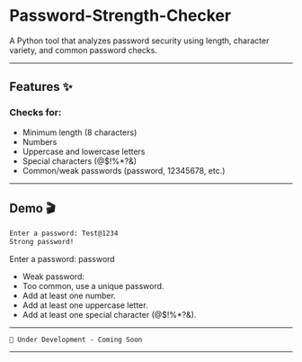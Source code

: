 # Password-Strength-Checker

A Python tool that analyzes password security using length, character variety, and common password checks.

---

## Features ✨

### Checks for:

- Minimum length (8 characters)
- Numbers
- Uppercase and lowercase letters
- Special characters (@$!%\*?&)
- Common/weak passwords (password, 12345678, etc.)

---

## Demo 🎬

```bash
Enter a password: Test@1234
Strong password!
```

Enter a password: password

- Weak password:
- Too common, use a unique password.
- Add at least one number.
- Add at least one uppercase letter.
- Add at least one special character (@$!%\*?&).

---

```
🚧 Under Development - Coming Soon
```
---
